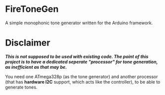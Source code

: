 # FireToneGen
A simple monophonic tone generator written for the Arduino framework.

# Disclaimer
***This is not supposed to be used with existing code. The point of this project is to have a dedicated seperate "processor" for tone generation, as inefficient as that may be.***   
   
You need one ATmega328p (as the tone generator) and another processor (that has **hardware I2C** support, which acts like the controller), to be able to generate tones.


